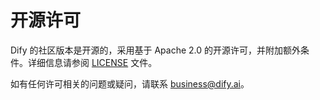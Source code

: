 # 开源许可

Dify 的社区版本是开源的，采用基于 Apache 2.0 的开源许可，并附加额外条件。详细信息请参阅 [LICENSE](https://github.com/langgenius/dify/blob/main/LICENSE) 文件。

如有任何许可相关的问题或疑问，请联系 [business@dify.ai](mailto:business@dify.ai)。
